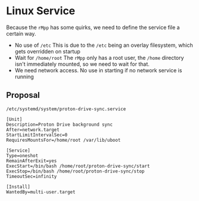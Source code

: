 # Linux Service

Because the `rMpp` has some quirks, we need to define the service file a certain way.

- No use of `/etc`
  This is due to the `/etc` being an overlay filesystem, which gets overridden on startup
- Wait for `/home/root`
  The `rMpp` only has a root user, the `/home` directory isn't immediately mounted, so we need to wait for that. 
- We need network access.
  No use in starting if no network service is running

## Proposal

`/etc/systemd/system/proton-drive-sync.service`

```service
[Unit]
Description=Proton Drive background sync
After=network.target
StartLimitIntervalSec=0
RequiresMountsFor=/home/root /var/lib/uboot

[Service]
Type=oneshot
RemainAfterExit=yes
ExecStart=/bin/bash /home/root/proton-drive-sync/start 
ExecStop=/bin/bash /home/root/proton-drive-sync/stop
TimeoutSec=infinity

[Install]
WantedBy=multi-user.target
```